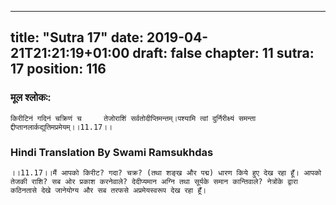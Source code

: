 
---
title: "Sutra 17"
date: 2019-04-21T21:21:19+01:00
draft: false
chapter: 11
sutra: 17
position: 116
---
### मूल श्लोकः:
```
किरीटिनं गदिनं चक्रिणं च     तेजोराशिं सर्वतोदीप्तिमन्तम्।पश्यामि त्वां दुर्निरीक्ष्यं समन्ता     द्दीप्तानलार्कद्युतिमप्रमेयम्।।11.17।।

```

### Hindi Translation By Swami Ramsukhdas
```
।।11.17।।मैं आपको किरीट? गदा? चक्र? (तथा शङ्ख और पद्म) धारण किये हुए देख रहा हूँ। आपको तेजकी राशि? सब ओर प्रकाश करनेवाले? देदीप्यमान अग्नि तथा सूर्यके समान कान्तिवाले? नेत्रोंके द्वारा कठिनतासे देखे जानेयोग्य और सब तरफसे अप्रमेयस्वरूप देख रहा हूँ।

```

